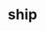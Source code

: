 ---
layout: travel&places
title: ship
emoji: ship
permalink: 🚢.html
image: assets/img/3moji/ship.png
---